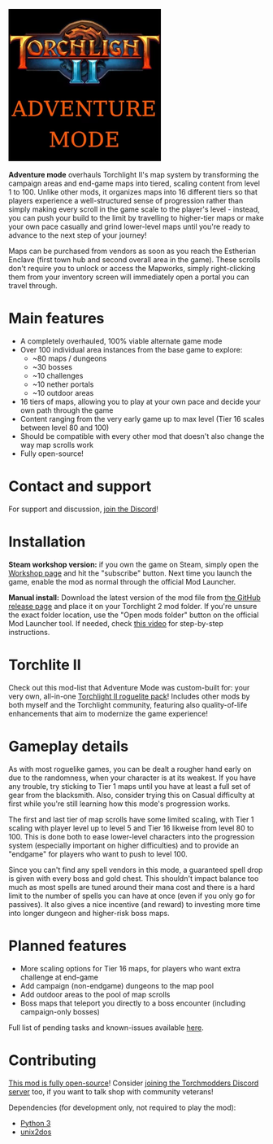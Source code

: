 ![cover](cover.webp)

**Adventure mode** overhauls Torchlight II's map system by transforming the campaign areas and end-game maps into tiered, scaling content from level 1 to 100. Unlike other mods, it organizes maps into 16 different tiers so that players experience a well-structured sense of progression rather than simply making every scroll in the game scale to the player's level - instead, you can push your build to the limit by travelling to higher-tier maps or make your own pace casually and grind lower-level maps until you're ready to advance to the next step of your journey!

Maps can be purchased from vendors as soon as you reach the Estherian Enclave (first town hub and second overall area in the game). These scrolls don't require you to unlock or access the Mapworks, simply right-clicking them from your inventory screen will immediately open a portal you can travel through.

# Main features

* A completely overhauled, 100% viable alternate game mode
* Over 100 individual area instances from the base game to explore:
  * ~80 maps / dungeons
  * ~30 bosses
  * ~10 challenges
  * ~10 nether portals
  * ~10 outdoor areas
* 16 tiers of maps, allowing you to play at your own pace and decide your own path through the game
* Content ranging from the very early game up to max level (Tier 16 scales between level 80 and 100)
* Should be compatible with every other mod that doesn't also change the way map scrolls work
* Fully open-source!

# Contact and support

For support and discussion, [join the Discord](https://discord.gg/5sXXcwPCSP)!

# Installation

**Steam workshop version:** if you own the game on Steam, simply open the [Workshop page](https://steamcommunity.com/sharedfiles/filedetails/?id=2553033153) and hit the "subscribe" button. Next time you launch the game, enable the mod as normal through the official Mod Launcher.

**Manual install:** Download the latest version of the mod file from [the GitHub release page](https://github.com/tukkek/torchlight2-AdventureMode/releases) and place it on your Torchlight 2 mod folder. If you're unsure the exact folder location, use the "Open mods folder" button on the official Mod Launcher tool. If needed, check [this video](https://www.youtube.com/watch?v=e5KeocjLUiA) for step-by-step instructions.

# Torchlite II

Check out this mod-list that Adventure Mode was custom-built for: your very own, all-in-one [Torchlight II roguelite pack](https://steamcommunity.com/sharedfiles/filedetails/?id=2553012355)! Includes other mods by both myself and the Torchlight community, featuring also quality-of-life enhancements that aim to modernize the game experience!

# Gameplay details

As with most roguelike games, you can be dealt a rougher hand early on due to the randomness, when your character is at its weakest. If you have any trouble, try sticking to Tier 1 maps until you have at least a full set of gear from the blacksmith. Also, consider trying this on Casual difficulty at first while you're still learning how this mode's progression works.

The first and last tier of map scrolls have some limited scaling, with Tier 1 scaling with player level up to level 5 and Tier 16 likweise from level 80 to 100. This is done both to ease lower-level characters into the progression system (especially important on higher difficulties) and to provide an "endgame" for players who want to push to level 100.

Since you can't find any spell vendors in this mode, a guaranteed spell drop is given with every boss and gold chest. This shouldn't impact balance too much as most spells are tuned around their mana cost and there is a hard limit to the number of spells you can have at once (even if you only go for passives). It also gives a nice incentive (and reward) to investing more time into longer dungeon and higher-risk boss maps.

# Planned features

* More scaling options for Tier 16 maps, for players who want extra challenge at end-game
* Add campaign (non-endgame) dungeons to the map pool
* Add outdoor areas to the pool of map scrolls
* Boss maps that teleport you directly to a boss encounter (including campaign-only bosses)

Full list of pending tasks and known-issues available [here](https://github.com/tukkek/torchlight2-AdventureMode/issues).

# Contributing

[This mod is fully open-source](https://github.com/tukkek/torchlight2-AdventureMode)! Consider [joining the Torchmodders Discord server](http://torchmodders.com/torchmodders-discord/) too, if you want to talk shop with community veterans!

Dependencies (for development only, not required to play the mod):

* [Python 3](https://www.python.org/downloads/)
* [unix2dos](http://dos2unix.sourceforge.net/)
